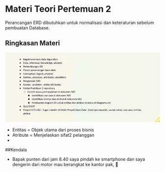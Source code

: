 # Materi Teori Pertemuan 2
Perancangan ERD dibutuhkan untuk normalisasi dan keteraturan sebelum pembuatan Database.


## Ringkasan Materi
![Plot](./img/2.Outline.jpg)
- Entitas = Objek utama dari proses bisnis
- Atribute = Menjelaskan sifat2 pelanggan
- 

##Kendala
- Bapak punten dari jam 8.40 saya pindah ke smartphone dan saya dengerin dari motor mau berangkat ke kantor pak, 🙏
